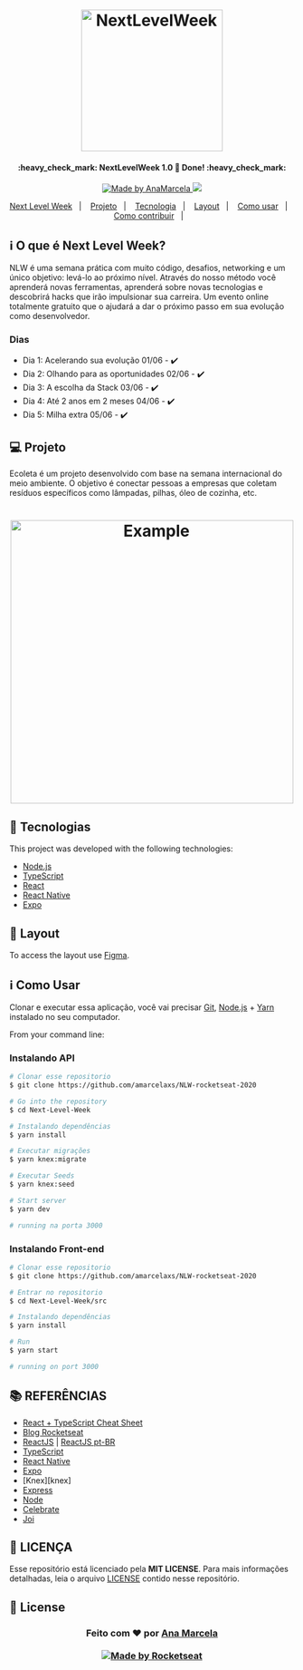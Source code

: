 <h1 align="center">
    <img alt="NextLevelWeek" title="#NextLevelWeek" src=".github/logo.svg" width="250px" />
</h1>

<h4 align="center"> 
	:heavy_check_mark:  NextLevelWeek 1.0 🚀 Done! :heavy_check_mark:
</h4>
<p align="center">	
<!--a href="https://www.codacy.com/manual/DanielObara/NLW-1.0?utm_source=github.com&amp;utm_medium=referral&amp;utm_content=DanielObara/NLW-1.0&amp;utm_campaign=Badge_Grade"><img src="https://app.codacy.com/project/badge/Grade/43a25c77fd4a4101a4ecc0d3df303a1e"/></a-->
	
  <!--img alt="Repository size" src="https://img.shields.io/github/repo-size/DanielObara/NLW-1.0"-->
	
  <a href="https://www.linkedin.com/in/anamarcelaxs/">
    <img alt="Made by AnaMarcela" src="https://img.shields.io/badge/made%20by-AnaMarcela-%2304D361">
  </a>

  <a aria-label="Completed" href="https://nextlevelweek.com/aulas/booster/1/edicao/1">
    <img src="https://img.shields.io/badge/NLW-done-brightgreen?logo=data:image/png;base64,iVBORw0KGgoAAAANSUhEUgAAABAAAAAQCAMAAAAoLQ9TAAAALVBMVEVHcExxWsF0XMJzXMJxWcFsUsD///9jRrzY0u6Xh9Gsn9n39fyMecy0qd2bjNJWBT0WAAAABHRSTlMA2Do606wF2QAAAGlJREFUGJVdj1cWwCAIBLEsRU3uf9xobDH8+GZwUYi8i6ucJwrxKE+7D0G9Q4vlYqtmCSjndr4CgCgzlyFgfKfKCVO0LrPKjmiqMxGXkJwNnXskqWG+1oSM+BSwD8f29YLNjvx/OQrn+g99oQSoNmt3PgAAAABJRU5ErkJggg=="></img>
  </a>
  
  <!--a href="https://github.com/DanielObara/NLW-1.0/commits/master">
    <img alt="GitHub last commit" src="https://img.shields.io/github/last-commit/DanielObara/NLW-1.0">
  </a-->

  <!--img alt="License" src="https://img.shields.io/badge/license-MIT-brightgreen">
   <a href="https://github.com/DanielObara/NLW-1.0/stargazers">
    <img alt="Stargazers" src="https://img.shields.io/github/stars/DanielObara/NLW-1.0?style=social">
  </a-->
</p>
<!--p align="center">
<a href="https://insomnia.rest/run/?label=NLW%201.0%20-%20Ecoleta&uri=https%3A%2F%2Fraw.githubusercontent.com%2FDanielObara%2FNLW-1.0%2Fmaster%2Fbackend%2FInsomnia.json" target="_blank"><img src="https://insomnia.rest/images/run.svg" alt="Run in Insomnia"></a>
</p-->
<p align="center">
  <a href="#-nlw">Next Level Week</a>&nbsp;&nbsp;&nbsp;|&nbsp;&nbsp;&nbsp;
  <a href="#-project">Projeto</a>&nbsp;&nbsp;&nbsp;|&nbsp;&nbsp;&nbsp;
  <a href="#rocket-Technologies">Tecnologia</a>&nbsp;&nbsp;&nbsp;|&nbsp;&nbsp;&nbsp;
  <a href="#-layout">Layout</a>&nbsp;&nbsp;&nbsp;|&nbsp;&nbsp;&nbsp;
  <a href="#-how-to-use">Como usar</a>&nbsp;&nbsp;&nbsp;|&nbsp;&nbsp;&nbsp;
  <a href="#-how-to-contribute">Como contribuir</a>&nbsp;&nbsp;&nbsp;|&nbsp;&nbsp;&nbsp;  
</p>

## :information_source:  O que é  Next Level Week?
NLW é uma semana prática com muito código, desafios, networking e um único objetivo: levá-lo ao próximo nível.
Através do nosso método você aprenderá novas ferramentas, aprenderá sobre novas tecnologias e descobrirá hacks que irão impulsionar sua carreira.
Um evento online totalmente gratuito que o ajudará a dar o próximo passo em sua evolução como desenvolvedor.

### Dias
- Dia 1: Acelerando sua evolução 01/06 - :heavy_check_mark:
- Dia 2: Olhando para as oportunidades 02/06 - :heavy_check_mark:
- Dia 3: A escolha da Stack 03/06 - :heavy_check_mark:
- Dia 4: Até 2 anos em 2 meses 04/06 - :heavy_check_mark:
- Dia 5: Milha extra 05/06 - :heavy_check_mark:

## 💻 Projeto

Ecoleta é um projeto desenvolvido com base na semana internacional do meio ambiente. O objetivo é conectar pessoas a empresas que coletam resíduos específicos como lâmpadas, pilhas, óleo de cozinha, etc.

<h1 align="center">
    <img alt="Example" title="Examplo" src=".github/capa.svg" width="500px" />
</h1>


## :rocket: Tecnologias

This project was developed with the following technologies:

- [Node.js][nodejs]
- [TypeScript][typescript]
- [React][reactjs]
- [React Native][rn]
- [Expo][expo]

## 🔖 Layout

To access the layout use [Figma](https://www.figma.com/file/1SxgOMojOB2zYT0Mdk28lB/).

## :information_source: Como Usar

Clonar e executar essa aplicação, você vai precisar [Git](https://git-scm.com), [Node.js][nodejs] + [Yarn][yarn] instalado no seu computador.

From your command line:

### Instalando API 

```bash
# Clonar esse repositorio
$ git clone https://github.com/amarcelaxs/NLW-rocketseat-2020

# Go into the repository
$ cd Next-Level-Week

# Instalando dependências 
$ yarn install

# Executar migrações
$ yarn knex:migrate

# Executar Seeds
$ yarn knex:seed

# Start server
$ yarn dev

# running na porta 3000
```

### Instalando Front-end

```bash
# Clonar esse repositorio
$ git clone https://github.com/amarcelaxs/NLW-rocketseat-2020

# Entrar no repositorio
$ cd Next-Level-Week/src

# Instalando dependências
$ yarn install

# Run
$ yarn start

# running on port 3000
```

## **:books: REFERÊNCIAS**

- [React + TypeScript Cheat Sheet](https://github.com/typescript-cheatsheets/react-typescript-cheatsheet)
- [Blog Rocketseat](https://blog.rocketseat.com.br/)
- [ReactJS](https://reactjs.org/docs/getting-started.html) | [ReactJS pt-BR](https://pt-br.reactjs.org/docs/getting-started.html)
- [TypeScript](https://www.typescriptlang.org/docs/home.html)
- [React Native](https://reactnative.dev/docs/getting-started)
- [Expo](https://expo.io/learn)
- [Knex][knex]
- [Express](https://expressjs.com/pt-br/)
- [Node](https://nodejs.org/en/)
- [Celebrate](https://github.com/arb/celebrate)
- [Joi](https://hapi.dev/module/joi/)

## **:page_with_curl: LICENÇA**

Esse repositório está licenciado pela **MIT LICENSE**. Para mais informações detalhadas, leia o arquivo [LICENSE](./LICENSE) contido nesse repositório. 

## :memo: License
[nodejs]: https://nodejs.org/
[typescript]: https://www.typescriptlang.org/
[expo]: https://expo.io/
[reactjs]: https://reactjs.org
[rn]: https://facebook.github.io/react-native/
[yarn]: https://yarnpkg.com/


<h3 align="center">
Feito com ❤️ por <a href="https://www.linkedin.com/in/anamarcelaxs/">Ana Marcela</a>
<br><br>
<a href="https://rocketseat.com.br">
  <img alt="Made by Rocketseat" src="https://img.shields.io/badge/made%20by-Rocketseat-%237519C1">
</a>
</h3>



